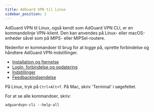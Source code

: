 ```yaml
---
title: AdGuard VPN til Linux
sidebar_position: 1
---
```


AdGuard VPN til Linux, også kendt som AdGuard VPN CLI, er en kommandolinje VPN-klient. Den kan anvendes på Linux- eller macOS-enheder såvel som på MIPS- eller MIPSel-routere.

Nedenfor er kommandoer til brug for at logge på, oprette forbindelse og håndtere AdGuard VPN-indstillinger.

- [Installation og fjernelse](/adguard-vpn-for-linux/installation)
- [Login, forbindelse og opdatering](/adguard-vpn-for-linux/login)
- [Indstillinger](/adguard-vpn-for-linux/settings)
- [Feedbackindsendelse](/adguard-vpn-for-linux/feedback)

På Linux, tryk på `Ctrl+Alt+T`. På Mac, skriv 'Terminal' i søgefeltet.

For at se alle kommandoer, skriv:

```
adguardvpn-cli --help-all
```
